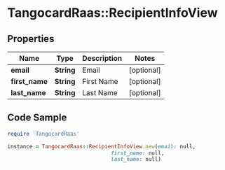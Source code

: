 # TangocardRaas::RecipientInfoView

## Properties

Name | Type | Description | Notes
------------ | ------------- | ------------- | -------------
**email** | **String** | Email | [optional] 
**first_name** | **String** | First Name | [optional] 
**last_name** | **String** | Last Name | [optional] 

## Code Sample

```ruby
require 'TangocardRaas'

instance = TangocardRaas::RecipientInfoView.new(email: null,
                                 first_name: null,
                                 last_name: null)
```


